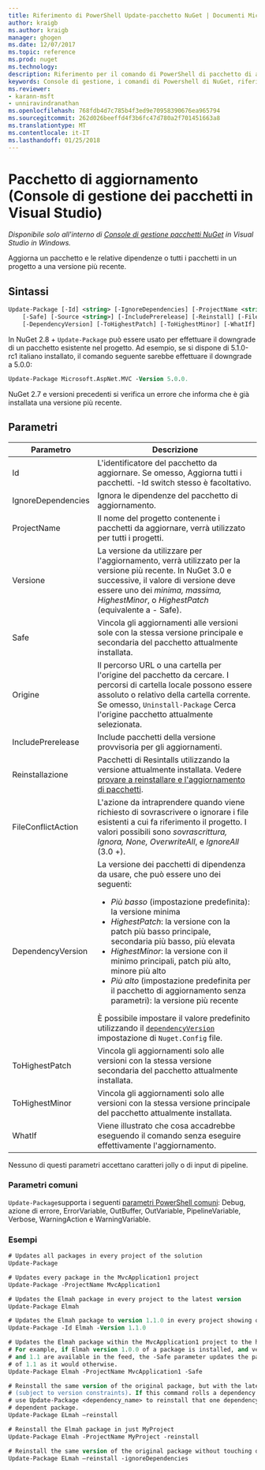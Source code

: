 ```yaml
---
title: Riferimento di PowerShell Update-pacchetto NuGet | Documenti Microsoft
author: kraigb
ms.author: kraigb
manager: ghogen
ms.date: 12/07/2017
ms.topic: reference
ms.prod: nuget
ms.technology: 
description: Riferimento per il comando di PowerShell di pacchetto di aggiornamento nella Console di gestione pacchetti NuGet in Visual Studio.
keywords: Console di gestione, i comandi di Powershell di NuGet, riferimento di Powershell di NuGet, pacchetto di aggiornamento del pacchetto NuGet
ms.reviewer:
- karann-msft
- unniravindranathan
ms.openlocfilehash: 768fdb4d7c785b4f3ed9e70958390676ea965794
ms.sourcegitcommit: 262d026beeffd4f3b6fc47d780a2f701451663a8
ms.translationtype: MT
ms.contentlocale: it-IT
ms.lasthandoff: 01/25/2018
---
```

# <a name="update-package-package-manager-console-in-visual-studio"></a>Pacchetto di aggiornamento (Console di gestione dei pacchetti in Visual Studio)

*Disponibile solo all'interno di [Console di gestione pacchetti NuGet](Package-Manager-Console.md) in Visual Studio in Windows.*

Aggiorna un pacchetto e le relative dipendenze o tutti i pacchetti in un progetto a una versione più recente.

## <a name="syntax"></a>Sintassi

```ps
Update-Package [-Id] <string> [-IgnoreDependencies] [-ProjectName <string>] [-Version <string>]
    [-Safe] [-Source <string>] [-IncludePrerelease] [-Reinstall] [-FileConflictAction]
    [-DependencyVersion] [-ToHighestPatch] [-ToHighestMinor] [-WhatIf] [<CommonParameters>]
```

In NuGet 2.8 + `Update-Package` può essere usato per effettuare il downgrade di un pacchetto esistente nel progetto. Ad esempio, se si dispone di 5.1.0-rc1 italiano installato, il comando seguente sarebbe effettuare il downgrade a 5.0.0:

```ps
Update-Package Microsoft.AspNet.MVC -Version 5.0.0.
```

NuGet 2.7 e versioni precedenti si verifica un errore che informa che è già installata una versione più recente.

## <a name="parameters"></a>Parametri

|  Parametro | Descrizione |
| --- | --- |
| Id | L'identificatore del pacchetto da aggiornare. Se omesso, Aggiorna tutti i pacchetti. -Id switch stesso è facoltativo. |
| IgnoreDependencies | Ignora le dipendenze del pacchetto di aggiornamento. |
| ProjectName | Il nome del progetto contenente i pacchetti da aggiornare, verrà utilizzato per tutti i progetti. |
| Versione | La versione da utilizzare per l'aggiornamento, verrà utilizzato per la versione più recente. In NuGet 3.0 e successive, il valore di versione deve essere uno dei *minima, massima, HighestMinor*, o *HighestPatch* (equivalente a - Safe). |
| Safe | Vincola gli aggiornamenti alle versioni sole con la stessa versione principale e secondaria del pacchetto attualmente installata. |
| Origine | Il percorso URL o una cartella per l'origine del pacchetto da cercare. I percorsi di cartella locale possono essere assoluto o relativo della cartella corrente. Se omesso, `Uninstall-Package` Cerca l'origine pacchetto attualmente selezionata. |
| IncludePrerelease | Include pacchetti della versione provvisoria per gli aggiornamenti. |
| Reinstallazione | Pacchetti di Resintalls utilizzando la versione attualmente installata. Vedere [provare a reinstallare e l'aggiornamento di pacchetti](../consume-packages/reinstalling-and-updating-packages.md). |
| FileConflictAction | L'azione da intraprendere quando viene richiesto di sovrascrivere o ignorare i file esistenti a cui fa riferimento il progetto. I valori possibili sono *sovrascrittura, Ignora, None, OverwriteAll*, e *IgnoreAll* (3.0 +). |
| DependencyVersion | La versione dei pacchetti di dipendenza da usare, che può essere uno dei seguenti:<br/><ul><li>*Più basso* (impostazione predefinita): la versione minima</li><li>*HighestPatch*: la versione con la patch più basso principale, secondaria più basso, più elevata</li><li>*HighestMinor*: la versione con il minimo principali, patch più alto, minore più alto</li><li>*Più alto* (impostazione predefinita per il pacchetto di aggiornamento senza parametri): la versione più recente</li></ul>È possibile impostare il valore predefinito utilizzando il [ `dependencyVersion` ](../Schema/nuget-config-file.md#config-section) impostazione di `Nuget.Config` file. |
| ToHighestPatch | Vincola gli aggiornamenti solo alle versioni con la stessa versione secondaria del pacchetto attualmente installata. |
| ToHighestMinor | Vincola gli aggiornamenti solo alle versioni con la stessa versione principale del pacchetto attualmente installata. |
| WhatIf | Viene illustrato che cosa accadrebbe eseguendo il comando senza eseguire effettivamente l'aggiornamento. |

Nessuno di questi parametri accettano caratteri jolly o di input di pipeline.

### <a name="common-parameters"></a>Parametri comuni

`Update-Package`supporta i seguenti [parametri PowerShell comuni](http://go.microsoft.com/fwlink/?LinkID=113216): Debug, azione di errore, ErrorVariable, OutBuffer, OutVariable, PipelineVariable, Verbose, WarningAction e WarningVariable.

### <a name="examples"></a>Esempi

```ps
# Updates all packages in every project of the solution
Update-Package

# Updates every package in the MvcApplication1 project
Update-Package -ProjectName MvcApplication1

# Updates the Elmah package in every project to the latest version
Update-Package Elmah

# Updates the Elmah package to version 1.1.0 in every project showing optional -Id usage
Update-Package -Id Elmah -Version 1.1.0

# Updates the Elmah package within the MvcApplication1 project to the highest "safe" version.
# For example, if Elmah version 1.0.0 of a package is installed, and versions 1.0.1, 1.0.2,
# and 1.1 are available in the feed, the -Safe parameter updates the package to 1.0.2 instead
# of 1.1 as it would otherwise.
Update-Package Elmah -ProjectName MvcApplication1 -Safe

# Reinstall the same version of the original package, but with the latest version of dependencies
# (subject to version constraints). If this command rolls a dependency back to an earlier version,
# use Update-Package <dependency_name> to reinstall that one dependency without affecting the
# dependent package.
Update-Package ELmah –reinstall 

# Reinstall the Elmah package in just MyProject
Update-Package Elmah -ProjectName MyProject -reinstall

# Reinstall the same version of the original package without touching dependencies.
Update-Package ELmah –reinstall -ignoreDependencies
```